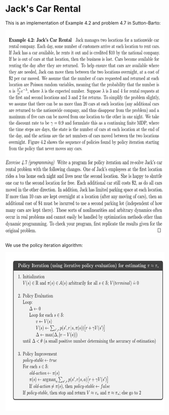 # Jack's Car Rental

This is an implementation of Example 4.2 and problem 4.7 in Sutton-Barto: 

<img src="car_rental.jpeg" height="400"/>
<img src="problem.jpeg" height="250"/>

We use the policy iteration algorithm:

<img src="algorithm.jpeg" height="500"/>